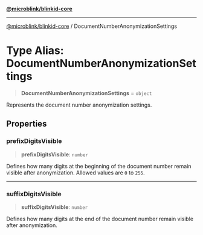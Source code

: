 [**@microblink/blinkid-core**](../README.md)

***

[@microblink/blinkid-core](../README.md) / DocumentNumberAnonymizationSettings

# Type Alias: DocumentNumberAnonymizationSettings

> **DocumentNumberAnonymizationSettings** = `object`

Represents the document number anonymization settings.

## Properties

### prefixDigitsVisible

> **prefixDigitsVisible**: `number`

Defines how many digits at the beginning of the document number remain
visible after anonymization. Allowed values are `0` to `255`.

***

### suffixDigitsVisible

> **suffixDigitsVisible**: `number`

Defines how many digits at the end of the document number remain visible
after anonymization.
